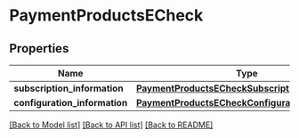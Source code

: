 # PaymentProductsECheck

## Properties
Name | Type | Description | Notes
------------ | ------------- | ------------- | -------------
**subscription_information** | [**PaymentProductsECheckSubscriptionInformation**](PaymentProductsECheckSubscriptionInformation.md) |  | [optional] 
**configuration_information** | [**PaymentProductsECheckConfigurationInformation**](PaymentProductsECheckConfigurationInformation.md) |  | [optional] 

[[Back to Model list]](../README.md#documentation-for-models) [[Back to API list]](../README.md#documentation-for-api-endpoints) [[Back to README]](../README.md)


